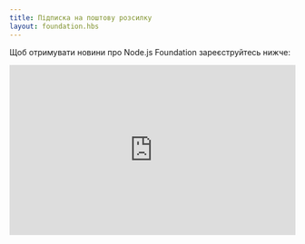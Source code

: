 ```yaml
---
title: Підписка на поштову розсилку
layout: foundation.hbs
---
```


Щоб отримувати новини про Node.js Foundation зареєструйтесь нижче:

<iframe src="https://go.pardot.com/l/6342/2015-09-15/2sgqpp" width="100%" height="300" type="text/html" frameborder="0" allowTransparency="true" style="border: 0"></iframe>
